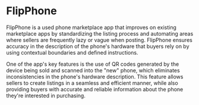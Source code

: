 # FlipPhone

FlipPhone is a used phone marketplace app that improves on existing marketplace apps by standardizing the listing process and automating areas where sellers are frequently lazy or vague when posting. FlipPhone ensures accuracy in the description of the phone's hardware that buyers rely on by using contextual boundaries and defined instructions.

One of the app's key features is the use of QR codes generated by the device being sold and scanned into the "new" phone, which eliminates inconsistencies in the phone's hardware description. This feature allows sellers to create listings in a seamless and efficient manner, while also providing buyers with accurate and reliable information about the phone they're interested in purchasing.
